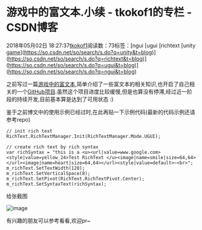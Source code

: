 # 游戏中的富文本.小续 - tkokof1的专栏 - CSDN博客

2018年05月02日 18:27:37[tkokof1](https://me.csdn.net/tkokof1)阅读数：73标签：[ngui																[ugui																[richtext																[unity																[game](https://so.csdn.net/so/search/s.do?q=game&t=blog)](https://so.csdn.net/so/search/s.do?q=unity&t=blog)](https://so.csdn.net/so/search/s.do?q=richtext&t=blog)](https://so.csdn.net/so/search/s.do?q=ugui&t=blog)](https://so.csdn.net/so/search/s.do?q=ngui&t=blog)

之前写过一篇[游戏中的富文本](https://blog.csdn.net/tkokof1/article/details/65442059),简单介绍了一些富文本的相关知识,也开启了自己相关的一个[GitHub项目](https://github.com/tkokof/SimpleRichText).虽然这个项目进度比较缓慢,但是也算没有停滞,经过近一阶段的持续开发,目前基本算是达到了可用状态 :)

鉴于之前博文中的使用示例已经过时,在此再贴一下示例代码(最新的代码示例还请参考repo)

```
// init rich text
RichText.RichTextManager.Init(RichTextManager.Mode.UGUI);

// create rich text by rich syntax
var richSyntax = "this is a <u><url|value=www.google.com><style|value=yellow_24>Test RichText </u><image|name=smile|size=64,64></url><image|name=heart|size=64,64></url><style|value=default>~<br>";
m_richText.SetTextWidth(128);
m_richText.SetVerticalSpace(8);
m_richText.SetPivot(RichText.RichTextPivot.Center);
m_richText.SetSyntaxText(richSyntax);
```

给张截图

![image](https://img-blog.csdn.net/20180502182555110?watermark/2/text/aHR0cHM6Ly9ibG9nLmNzZG4ubmV0L3Rrb2tvZjE=/font/5a6L5L2T/fontsize/400/fill/I0JBQkFCMA==/dissolve/70)

有兴趣的朋友可以参考看看,欢迎pr~


